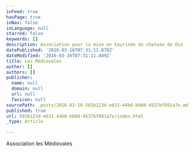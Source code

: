 ```yaml
---
inFeed: true
hasPage: true
inNav: false
inLanguage: null
starred: false
keywords: []
description: Association pour la mise en tourisme du chateau de Dio
datePublished: '2016-03-16T07:31:11.870Z'
dateModified: '2016-03-16T07:31:11.449Z'
title: Les Médiovales
author: []
authors: []
publisher:
  name: null
  domain: null
  url: null
  favicon: null
sourcePath: _posts/2016-03-16-503b123d-e631-44b8-bb0d-4537bf891a7e.md
published: true
url: 503b123d-e631-44b8-bb0d-4537bf891a7e/index.html
_type: Article

---
```

Association les Médiovales